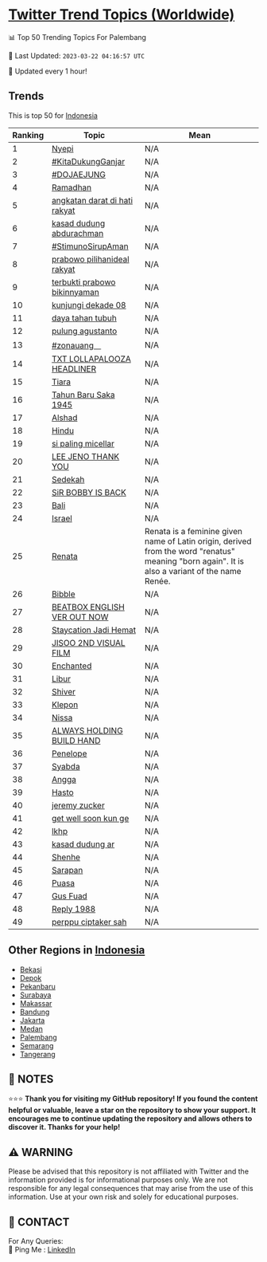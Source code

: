 [Twitter Trend Topics (Worldwide)](https://github.com/ErcinDedeoglu/Twitter-Trend-Topics)
==========


📊 Top 50 Trending Topics For Palembang

📆 Last Updated: `2023-03-22 04:16:57 UTC`

🔧 Updated every 1 hour!


## Trends

This is top 50 for [Indonesia](</Indonesia>)

| Ranking | Topic | Mean |
| ------- | ------------ | ------------ |
| 1 | [Nyepi](http://twitter.com/search?q=Nyepi) | N/A |
| 2 | [#KitaDukungGanjar](http://twitter.com/search?q=%23KitaDukungGanjar) | N/A |
| 3 | [#DOJAEJUNG](http://twitter.com/search?q=%23DOJAEJUNG) | N/A |
| 4 | [Ramadhan](http://twitter.com/search?q=Ramadhan) | N/A |
| 5 | [angkatan darat di hati rakyat](http://twitter.com/search?q=angkatan+darat+di+hati+rakyat) | N/A |
| 6 | [kasad dudung abdurachman](http://twitter.com/search?q=kasad+dudung+abdurachman) | N/A |
| 7 | [#StimunoSirupAman](http://twitter.com/search?q=%23StimunoSirupAman) | N/A |
| 8 | [prabowo pilihanideal rakyat](http://twitter.com/search?q=prabowo+pilihanideal+rakyat) | N/A |
| 9 | [terbukti prabowo bikinnyaman](http://twitter.com/search?q=terbukti+prabowo+bikinnyaman) | N/A |
| 10 | [kunjungi dekade 08](http://twitter.com/search?q=kunjungi+dekade+08) | N/A |
| 11 | [daya tahan tubuh](http://twitter.com/search?q=daya+tahan+tubuh) | N/A |
| 12 | [pulung agustanto](http://twitter.com/search?q=pulung+agustanto) | N/A |
| 13 | [#zonauangᅠ](http://twitter.com/search?q=%23zonauang%e1%85%a0) | N/A |
| 14 | [TXT LOLLAPALOOZA HEADLINER](http://twitter.com/search?q=TXT+LOLLAPALOOZA+HEADLINER) | N/A |
| 15 | [Tiara](http://twitter.com/search?q=Tiara) | N/A |
| 16 | [Tahun Baru Saka 1945](http://twitter.com/search?q=Tahun+Baru+Saka+1945) | N/A |
| 17 | [Alshad](http://twitter.com/search?q=Alshad) | N/A |
| 18 | [Hindu](http://twitter.com/search?q=Hindu) | N/A |
| 19 | [si paling micellar](http://twitter.com/search?q=si+paling+micellar) | N/A |
| 20 | [LEE JENO THANK YOU](http://twitter.com/search?q=LEE+JENO+THANK+YOU) | N/A |
| 21 | [Sedekah](http://twitter.com/search?q=Sedekah) | N/A |
| 22 | [SiR BOBBY IS BACK](http://twitter.com/search?q=SiR+BOBBY+IS+BACK) | N/A |
| 23 | [Bali](http://twitter.com/search?q=Bali) | N/A |
| 24 | [Israel](http://twitter.com/search?q=Israel) | N/A |
| 25 | [Renata](http://twitter.com/search?q=Renata) | Renata is a feminine given name of Latin origin, derived from the word "renatus" meaning "born again". It is also a variant of the name Renée. |
| 26 | [Bibble](http://twitter.com/search?q=Bibble) | N/A |
| 27 | [BEATBOX ENGLISH VER OUT NOW](http://twitter.com/search?q=BEATBOX+ENGLISH+VER+OUT+NOW) | N/A |
| 28 | [Staycation Jadi Hemat](http://twitter.com/search?q=Staycation+Jadi+Hemat) | N/A |
| 29 | [JISOO 2ND VISUAL FILM](http://twitter.com/search?q=JISOO+2ND+VISUAL+FILM) | N/A |
| 30 | [Enchanted](http://twitter.com/search?q=Enchanted) | N/A |
| 31 | [Libur](http://twitter.com/search?q=Libur) | N/A |
| 32 | [Shiver](http://twitter.com/search?q=Shiver) | N/A |
| 33 | [Klepon](http://twitter.com/search?q=Klepon) | N/A |
| 34 | [Nissa](http://twitter.com/search?q=Nissa) | N/A |
| 35 | [ALWAYS HOLDING BUILD HAND](http://twitter.com/search?q=ALWAYS+HOLDING+BUILD+HAND) | N/A |
| 36 | [Penelope](http://twitter.com/search?q=Penelope) | N/A |
| 37 | [Syabda](http://twitter.com/search?q=Syabda) | N/A |
| 38 | [Angga](http://twitter.com/search?q=Angga) | N/A |
| 39 | [Hasto](http://twitter.com/search?q=Hasto) | N/A |
| 40 | [jeremy zucker](http://twitter.com/search?q=jeremy+zucker) | N/A |
| 41 | [get well soon kun ge](http://twitter.com/search?q=get+well+soon+kun+ge) | N/A |
| 42 | [lkhp](http://twitter.com/search?q=lkhp) | N/A |
| 43 | [kasad dudung ar](http://twitter.com/search?q=kasad+dudung+ar) | N/A |
| 44 | [Shenhe](http://twitter.com/search?q=Shenhe) | N/A |
| 45 | [Sarapan](http://twitter.com/search?q=Sarapan) | N/A |
| 46 | [Puasa](http://twitter.com/search?q=Puasa) | N/A |
| 47 | [Gus Fuad](http://twitter.com/search?q=Gus+Fuad) | N/A |
| 48 | [Reply 1988](http://twitter.com/search?q=Reply+1988) | N/A |
| 49 | [perppu ciptaker sah](http://twitter.com/search?q=perppu+ciptaker+sah) | N/A |



## Other Regions in [Indonesia](</Indonesia>)

* [Bekasi](</Indonesia/Bekasi.md>)
* [Depok](</Indonesia/Depok.md>)
* [Pekanbaru](</Indonesia/Pekanbaru.md>)
* [Surabaya](</Indonesia/Surabaya.md>)
* [Makassar](</Indonesia/Makassar.md>)
* [Bandung](</Indonesia/Bandung.md>)
* [Jakarta](</Indonesia/Jakarta.md>)
* [Medan](</Indonesia/Medan.md>)
* [Palembang](</Indonesia/Palembang.md>)
* [Semarang](</Indonesia/Semarang.md>)
* [Tangerang](</Indonesia/Tangerang.md>)



## 📝 NOTES

⭐⭐⭐ **Thank you for visiting my GitHub repository! If you found the content helpful or valuable, leave a star on the repository to show your support. It encourages me to continue updating the repository and allows others to discover it. Thanks for your help!**


## ⚠️ WARNING

Please be advised that this repository is not affiliated with Twitter and the information provided is for informational purposes only. We are not responsible for any legal consequences that may arise from the use of this information. Use at your own risk and solely for educational purposes.


## 📨 CONTACT

 For Any Queries:  
            🏓 Ping Me : [LinkedIn](https://www.linkedin.com/in/ercindedeoglu/)
